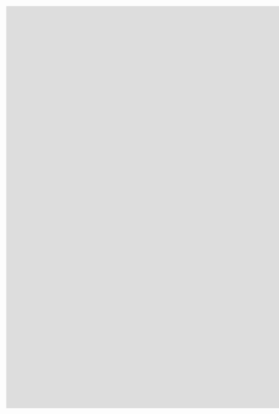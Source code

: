 <iframe src="https://docs.google.com/forms/d/e/1FAIpQLScw8JR5G1eyI_DU6BqXsRQ5BJt9DBuDoishghqjlx2umRpKbQ/viewform?embedded=true" width="1920" height="1080" frameborder="0" marginheight="0" marginwidth="0">Loading…</iframe>
